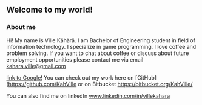## Welcome to my world!

### About me

Hi! My name is Ville Kähärä. I am Bachelor of Engineering student in field of information technology. I specialize in game programming. I love coffee and problem solving. 
If you want to chat about coffee or discuss about future employment opportunities please contact me via email kahara.ville@gmail.com

[link to Google!](http://google.com)
You can check out my work here on [GitHub]
(https://github.com/KahVille
or on Bitbucket
https://bitbucket.org/KahVille/

You can also find me on linkedIn
www.linkedin.com/in/villekahara
